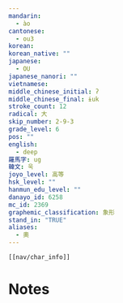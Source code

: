 ```yaml
---
mandarin:
  - ào
cantonese:
  - ou3
korean:
korean_native: ""
japanese:
  - OU
japanese_nanori: ""
vietnamese:
middle_chinese_initial: ʔ
middle_chinese_final: ɨuk
stroke_count: 12
radical: 大
skip_number: 2-9-3
grade_level: 6
pos: ""
english:
  - deep
羅馬字: ug
韓文: 욱
joyo_level: 高等
hsk_level: ""
hanmun_edu_level: ""
danayo_id: 6258
mc_id: 2369
graphemic_classification: 象形
stand_in: "TRUE"
aliases:
  - 奧
---
```

```meta-bind-embed
[[nav/char_info]]
```

# Notes
